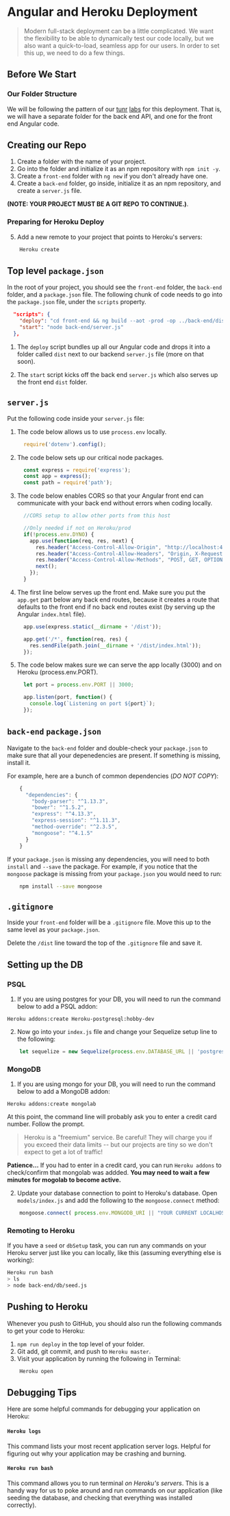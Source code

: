 <!-- Note: Signing up for Heroku and installing it is in 01-heroku-intro.md -->

# Angular and Heroku Deployment

>Modern full-stack deployment can be a little complicated.  We want the flexibility to be able to dynamically test our code locally, but we also want a quick-to-load, seamless app for our users.  In order to set this up, we need to do a few things.

## Before We Start

### Our Folder Structure

We will be following the pattern of our [tunr](https://github.com/den-materials/modeling-tunr) [labs](https://github.com/den-materials/tunr-relationships) for this deployment.  That is, we will have a separate folder for the back end API, and one for the front end Angular code.

## Creating our Repo

1. Create a folder with the name of your project.
2. Go into the folder and initialize it as an npm repository with `npm init -y`.
3. Create a `front-end` folder with `ng new` if you don't already have one.
4. Create a `back-end` folder, go inside, initialize it as an npm repository, and create a `server.js` file.

**(NOTE: YOUR PROJECT MUST BE A GIT REPO TO CONTINUE.)**.

### Preparing for Heroku Deploy

5. Add a new remote to your project that points to Heroku's servers:

```bash
    Heroku create
```

## Top level `package.json`

In the root of your project, you should see the `front-end` folder, the `back-end` folder, and a `package.json` file.  The following chunk of code needs to go into the `package.json` file, under the `scripts` property.

```json
  "scripts": {
    "deploy": "cd front-end && ng build --aot -prod -op ../back-end/dist && cd ..",
    "start": "node back-end/server.js"
  },
```

1. The `deploy` script bundles up all our Angular code and drops it into a folder called `dist` next to our backend `server.js` file (more on that soon).

2. The `start` script kicks off the back end `server.js` which also serves up the front end `dist` folder.

## `server.js`

Put the following code inside your `server.js` file:

1. The code below allows us to use `process.env` locally.
    ```js
      require('dotenv').config();
    ```
2. The code below sets up our critical node packages.
    ```js
      const express = require('express');
      const app = express();
      const path = require('path');
    ```
3. The code below enables CORS so that your Angular front end can communicate with your back end without errors when coding locally.
    ```js
      //CORS setup to allow other ports from this host

      //Only needed if not on Heroku/prod
      if(!process.env.DYNO) {
        app.use(function(req, res, next) {
          res.header("Access-Control-Allow-Origin", "http://localhost:4200");
          res.header("Access-Control-Allow-Headers", "Origin, X-Requested-With, Content-Type, Accept");
          res.header("Access-Control-Allow-Methods", "POST, GET, OPTIONS, PUT, DELETE");
          next();
        });
      }
    ```
4. The first line below serves up the front end.  Make sure you put the `app.get` part below any back end routes, because it creates a route that defaults to the front end if no back end routes exist (by serving up the Angular `index.html` file).
    ```js
      app.use(express.static(__dirname + '/dist'));

      app.get('/*', function(req, res) {
        res.sendFile(path.join(__dirname + '/dist/index.html'));
      });
    ```
5. The code below makes sure we can serve the app locally (3000) and on Heroku (process.env.PORT).
    ```js
      let port = process.env.PORT || 3000;

      app.listen(port, function() {
        console.log(`Listening on port ${port}`);
      });
    ```

## `back-end` `package.json`

Navigate to the `back-end` folder and double-check your `package.json` to make sure that all your depenedencies are present. If something is missing, install it.

For example, here are a bunch of common dependencies (*DO NOT COPY*):  
``` javascript
    {
      "dependencies": {
        "body-parser": "^1.13.3",
        "bower": "^1.5.2",
        "express": "^4.13.3",
        "express-session": "^1.11.3",
        "method-override": "^2.3.5",
        "mongoose": "^4.1.5"
      }
    }
```

If your `package.json` is missing any dependencies, you will need to both `install` and `--save` the package. For example, if you notice that the `mongoose` package is missing from your `package.json` you would need to run:

```bash
    npm install --save mongoose
```

## `.gitignore`

Inside your `front-end` folder will be a `.gitignore` file.  Move this up to the same level as your `package.json`.

Delete the `/dist` line toward the top of the `.gitignore` file and save it.

## Setting up the DB

### PSQL

1. If you are using postgres for your DB, you will need to run the command below to add a PSQL addon:

`Heroku addons:create Heroku-postgresql:hobby-dev`

2. Now go into your `index.js` file and change your Sequelize setup line to the following:

```js
    let sequelize = new Sequelize(process.env.DATABASE_URL || 'postgres://<your_user>@localhost:5432/<your_db>');
```

### MongoDB

1. If you are using mongo for your DB, you will need to run the command below to add a MongoDB addon:

`Heroku addons:create mongolab`

At this point, the command line will probably ask you to enter a credit card number. Follow the prompt.

> Heroku is a "freemium" service. Be careful! They will charge you if you exceed their data limits -- but our projects are tiny so we don't expect to get a lot of traffic!

**Patience...**  If you had to enter in a credit card, you can run `Heroku addons` to check/confirm that mongolab was addded. __You may need to wait a few minutes for mogolab to become active.__

2. Update your database connection to point to Heroku's database. Open `models/index.js` and add the following to the `mongoose.connect` method:

```javascript
    mongoose.connect( process.env.MONGODB_URI || "YOUR CURRENT LOCALHOST DB CONNECTION STRING HERE" );
```

### Remoting to Heroku

If you have a `seed` or `dbSetup` task, you can run any commands on your Heroku server just like you can locally, like this (assuming everything else is working):

``` bash
Heroku run bash
> ls
> node back-end/db/seed.js
```

## Pushing to Heroku

Whenever you push to GitHub, you should also run the following commands to get your code to Heroku:

1. `npm run deploy` in the top level of your folder.
2. Git add, git commit, and push to `Heroku master`.
3. Visit your application by running the following in Terminal:

```bash
    Heroku open
```

## Debugging Tips

Here are some helpful commands for debugging your application on Heroku:

#### `Heroku logs`
This command lists your most recent application server logs. Helpful for figuring out why your application may be crashing and burning.

#### `Heroku run bash`
This command allows you to run terminal _on Heroku's servers_. This is a handy way for us to poke around and run commands on our application (like seeding the database, and checking that everything was installed correctly).
